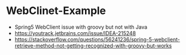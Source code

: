 # WebClinet-Example
* Spring5 WebClient issue with groovy but not with Java  
* https://youtrack.jetbrains.com/issue/IDEA-215248
* https://stackoverflow.com/questions/56241236/spring-5-webclient-retrieve-method-not-getting-recognized-with-groovy-but-works

